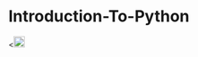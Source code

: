 # Introduction-To-Python

<<code><img height="20" src="https://tse2.mm.bing.net/th?id=OIP.EDJ9xoErBbZqK2tExVoJfAHaHY&pid=Api&P=0&w=300&h=300"></code>
